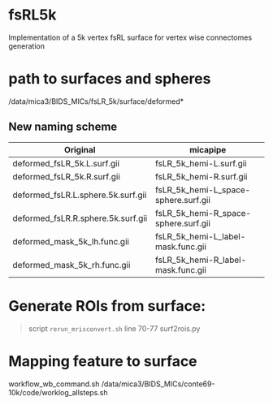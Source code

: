 # fsRL5k
Implementation of a 5k vertex fsRL surface for vertex wise connectomes generation

# path to surfaces and spheres
/data/mica3/BIDS_MICs/fsLR_5k/surface/deformed*

## New naming scheme
| Original                           | micapipe                             |
|------------------------------------|--------------------------------------|
| deformed_fsLR_5k.L.surf.gii        | fsLR_5k_hemi-L.surf.gii              |
| deformed_fsLR_5k.R.surf.gii        | fsLR_5k_hemi-R.surf.gii              |
| deformed_fsLR.L.sphere.5k.surf.gii | fsLR_5k_hemi-L_space-sphere.surf.gii |
| deformed_fsLR.R.sphere.5k.surf.gii | fsLR_5k_hemi-R_space-sphere.surf.gii |
| deformed_mask_5k_lh.func.gii       | fsLR_5k_hemi-L_label-mask.func.gii   |
| deformed_mask_5k_rh.func.gii       | fsLR_5k_hemi-R_label-mask.func.gii   |

# Generate ROIs from surface: 
> script `rerun_mrisconvert.sh`
> line 70-77
surf2rois.py

# Mapping feature to surface
workflow_wb_command.sh
/data/mica3/BIDS_MICs/conte69-10k/code/worklog_allsteps.sh
